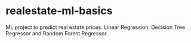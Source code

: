 # realestate-ml-basics
ML project to predict  real estate prices. Linear Regression, Decision Tree Regressor and Random Forest Regressor.
